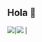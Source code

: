 ## Hola 👋

<img src="https://github-readme-stats.vercel.app/api?username=LH-Martin&&show_icons=true&count_private=true&theme=github_dark">|<img src="https://github-readme-stats.vercel.app/api/top-langs/?username=LH-Martin&layout=compact&theme=github_dark"/>
|
